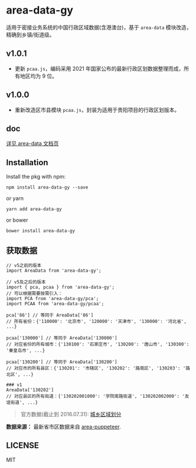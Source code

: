# area-data-gy

适用于密接业务系统的中国行政区域数据(含港澳台)，基于 `area-data` 模块改造，精确到乡镇/街道级。

## v1.0.1

- 更新 `pcaa.js`，编码采用 2021 年国家公布的最新行政区划数据整理而成，所有地区均为 9 位。

## v1.0.0

- 重新改造区市县模块 `pcaa.js`，封装为适用于贵阳项目的行政区划版本。

## doc

[详见 area-data 文档页](https://github.com/dwqs/area-data#readme)

## Installation

Install the pkg with npm:

```
npm install area-data-gy --save
```

or yarn

```
yarn add area-data-gy
```

or bower

```
bower install area-data-gy
```

## 获取数据

```
// v5之前的版本
import AreaData from 'area-data-gy';

// v5及之后的版本
import { pca, pcaa } from 'area-data-gy';
// 可以根据需要按需引入：
import PCA from 'area-data-gy/pca';
import PCAA from 'area-data-gy/pcaa';

pca['86'] // 等同于 AreaData['86']
// 所有省份：{'110000': '北京市', '120000': '天津市', '130000': '河北省', ...}

pcaa['130000'] // 等同于 AreaData['130000']
// 对应省份的所有城市：{'130100': '石家庄市', '130200': '唐山市', '130300': '秦皇岛市', ...}

pcaa['130200'] // 等同于 AreaData['130200']
// 对应市的所有县区：{'130201': '市辖区', '130202': '路南区', '130203': '路北区', ...}

### v1
AreaData['130202']
// 对应县区的所有街道：{'130202001000': '学院南路街道', '130202002000': '友谊街道', ...}
```

> 官方数据(截止到 2016.07.31): [城乡区域划分](http://www.stats.gov.cn/tjsj/tjbz/tjyqhdmhcxhfdm/2016/index.html)

**数据来源：** 最新省市区数据来自 [area-puppeteer](https://github.com/dwqs/area-puppeteer/).

## LICENSE

MIT
